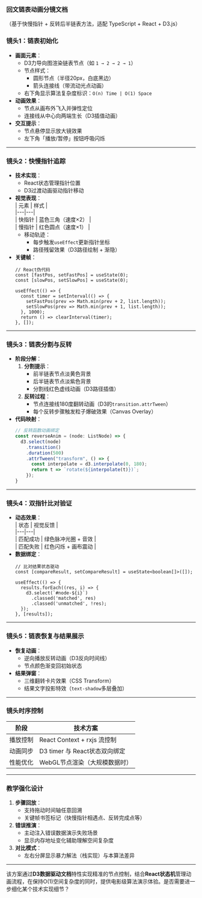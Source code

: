 ### **回文链表动画分镜文档**  
（基于快慢指针 + 反转后半链表方法，适配 TypeScript + React + D3.js）

### **镜头1：链表初始化**
- **画面元素**：
    - D3力导向图渲染链表节点（如 `1 → 2 → 2 → 1`）
    - 节点样式：
        - 圆形节点（半径20px，白底黑边）
        - 箭头连接线（带流动光点动画）
    - 右下角显示算法复杂度标识：`O(n) Time | O(1) Space`
- **动画效果**：
    - 节点从画布外飞入并弹性定位
    - 连接线从中心向两端生长（D3插值动画）
- **交互提示**：
    - 节点悬停显示放大镜效果
    - 左下角「播放/暂停」按钮呼吸闪烁

---

### **镜头2：快慢指针追踪**
- **技术实现**：
    - React状态管理指针位置
    - D3过渡动画驱动指针移动
- **视觉表现**：  
  | 元素 | 样式 |  
  |---|---|  
  | 快指针 | 蓝色三角（速度×2） |  
  | 慢指针 | 红色圆点（速度×1） |
    - 移动轨迹：
        - 每步触发`useEffect`更新指针坐标
        - 路径残留效果（D3路径绘制 + 渐隐）
- **关键帧**：
  ```tsx
  // React伪代码
  const [fastPos, setFastPos] = useState(0);
  const [slowPos, setSlowPos] = useState(0);
  
  useEffect(() => {
    const timer = setInterval(() => {
      setFastPos(prev => Math.min(prev + 2, list.length));
      setSlowPos(prev => Math.min(prev + 1, list.length));
    }, 1000);
    return () => clearInterval(timer);
  }, []);
  ```

---

### **镜头3：链表分割与反转**
- **阶段分解**：
    1. **分割提示**：
        - 前半链表节点淡黄色背景
        - 后半链表节点淡紫色背景
        - 分割线红色虚线动画（D3路径插值）
    2. **反转过程**：
        - 节点连接线180度翻转动画（D3的`transition.attrTween`）
        - 每个反转步骤触发粒子爆破效果（Canvas Overlay）
- **代码映射**：
  ```ts
  // 反转函数动画绑定
  const reverseAnim = (node: ListNode) => {
    d3.select(node)
      .transition()
      .duration(500)
      .attrTween("transform", () => {
        const interpolate = d3.interpolate(0, 180);
        return t => `rotate(${interpolate(t)})`;
      });
  }
  ```

---

### **镜头4：双指针比对验证**
- **动态效果**：  
  | 状态 | 视觉反馈 |  
  |---|---|  
  | 匹配成功 | 绿色脉冲光圈 + 音效 |  
  | 匹配失败 | 红色闪烁 + 画布震动 |
- **数据绑定**：
  ```tsx
  // 比对结果状态驱动
  const [compareResult, setCompareResult] = useState<boolean[]>([]);
  
  useEffect(() => {
    results.forEach((res, i) => {
      d3.select(`#node-${i}`)
        .classed('matched', res)
        .classed('unmatched', !res);
    });
  }, [results]);
  ```

---

### **镜头5：链表恢复与结果展示**
- **恢复动画**：
    - 逆向播放反转动画（D3反向时间线）
    - 节点颜色渐变回初始状态
- **结果弹窗**：
    - 三维翻转卡片效果（CSS Transform）
    - 结果文字投影特效（`text-shadow`多层叠加）

---

### **镜头时序控制**
| 阶段 | 技术方案 |  
|---|---|  
| 播放控制 | React Context + rxjs 流控制 |  
| 动画同步 | D3 timer 与 React状态双向绑定 |  
| 性能优化 | WebGL节点渲染（大规模数据时） |  

---

### **教学强化设计**
1. **步骤回放**：
    - 支持拖动时间轴任意回溯
    - 关键帧书签标记（快慢指针相遇点、反转完成点等）
2. **错误推演**：
    - 主动注入错误数据演示失败场景
    - 显示内存地址变化辅助理解空间复杂度
3. **对比模式**：
    - 左右分屏显示暴力解法（栈实现）与本算法差异

---

该方案通过**D3数据驱动文档**特性实现精准的节点控制，结合**React状态机**管理动画流程，在保持O(1)空间复杂度的同时，提供电影级算法演示体验。是否需要进一步细化某个技术实现细节？

